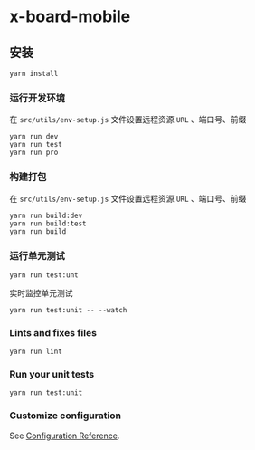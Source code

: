 # x-board-mobile

## 安装
```
yarn install
```

### 运行开发环境
在 `src/utils/env-setup.js` 文件设置远程资源 `URL` 、端口号、前缀

```
yarn run dev 
yarn run test 
yarn run pro 
```

### 构建打包
在 `src/utils/env-setup.js` 文件设置远程资源 `URL` 、端口号、前缀

```
yarn run build:dev
yarn run build:test
yarn run build
```

### 运行单元测试
```
yarn run test:unt
```

实时监控单元测试
```
yarn run test:unit -- --watch
```

### Lints and fixes files
```
yarn run lint
```

### Run your unit tests
```
yarn run test:unit
```

### Customize configuration
See [Configuration Reference](https://cli.vuejs.org/config/).
